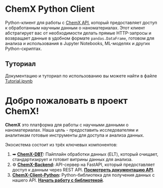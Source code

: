 

# ChemX Python Client


Python-клиент для работы с [ChemX API](https://chemx-backend.onrender.com/docs), который предоставляет доступ к обработанным научным данным о наноматериалах.
Этот клиент абстрагирует вас от необходимости делать прямые HTTP-запросы и возвращает данные в удобном формате `pandas.DataFrame`, готовом для анализа и использования в Jupyter Notebooks, ML-моделях и других Python-скриптах.

## Туториал
Документацию и туториал по использованию вы можете найти в файле [Tutorial.ipynb](Tutorial.ipynb)


# Добро пожаловать в проект ChemX! 

**ChemX** это платформа для работы с научными данными о наноматериалах. Наша цель - предоставить исследователям и аналитикам готовые инструменты для доступа и анализа данных.

Экосистема состоит из трёх ключевых компонентов:

1.  ➡ **[ChemX-DBT](https://github.com/ai-chem/ChemX-dbt):** Пайплайн обработки данных (ELT), который очищает, стандартизирует и готовит витрины данных для анализа.
2.  ⚙ **[ChemX-Backend](https://github.com/ai-chem/ChemX-backend):** API-сервер на FastAPI, который предоставляет доступ к данным через REST API. [**Посмотреть документацию API**](https://chemx-backend.onrender.com/docs).
3.   **[ChemX-Client-Python](https://github.com/ai-chem/chemx-client-python):** Python-библиотека для получения данных с нашего API. [**Начать работу с библиотекой**](https://github.com/ai-chem/chemx-client-python/blob/main/Tutorial.ipynb).